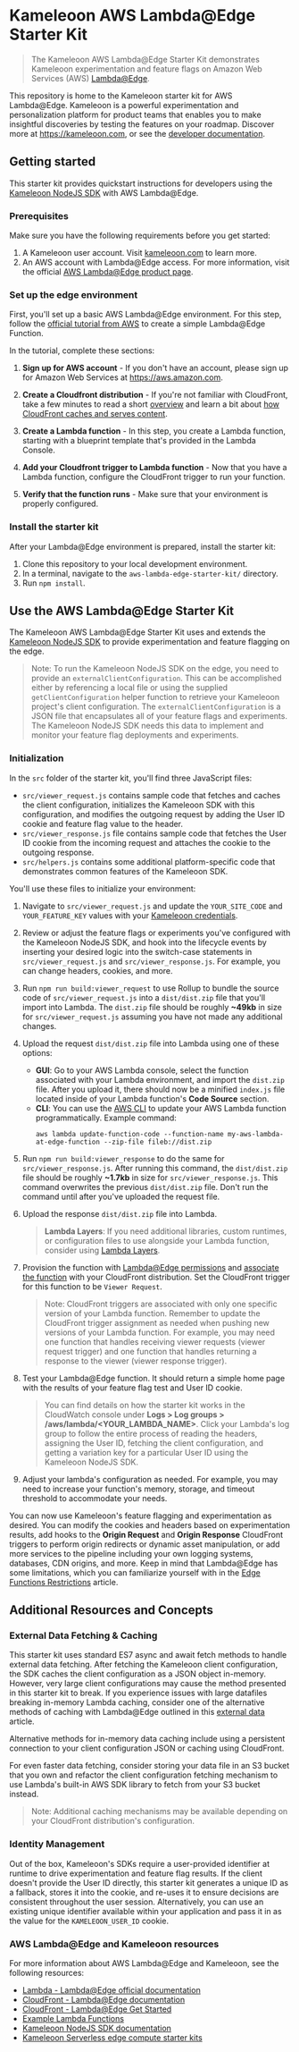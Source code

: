 # Kameleoon AWS Lambda@Edge Starter Kit

> The Kameleoon AWS Lambda@Edge Starter Kit demonstrates Kameleoon experimentation and feature flags on Amazon Web Services (AWS) [Lambda@Edge](https://aws.amazon.com/lambda/edge).

This repository is home to the Kameleoon starter kit for AWS Lambda@Edge. Kameleoon is a powerful experimentation and personalization platform for product teams that enables you to make insightful discoveries by testing the features on your roadmap. Discover more at https://kameleoon.com, or see the [developer documentation](https://developers.kameleoon.com).

## Getting started

This starter kit provides quickstart instructions for developers using the [Kameleoon NodeJS SDK](https://developers.kameleoon.com/feature-management-and-experimentation/web-sdks/nodejs-sdk) with AWS Lambda@Edge.

### Prerequisites

Make sure you have the following requirements before you get started:

1. A Kameleoon user account. Visit [kameleoon.com](https://www.kameleoon.com/) to learn more.
1. An AWS account with Lambda@Edge access. For more information, visit the official [AWS Lambda@Edge product page](https://aws.amazon.com/lambda/edge).

### Set up the edge environment

First, you'll set up a basic AWS Lambda@Edge environment. For this step, follow the [official tutorial from AWS](https://docs.aws.amazon.com/AmazonCloudFront/latest/DeveloperGuide/lambda-edge-how-it-works-tutorial.html) to create a simple Lambda@Edge Function.

In the tutorial, complete these sections:

1. **Sign up for AWS account** - If you don't have an account, please sign up for Amazon Web Services at https://aws.amazon.com.

1. **Create a Cloudfront distribution** - If you're not familiar with CloudFront, take a few minutes to read a short [overview](https://docs.aws.amazon.com/AmazonCloudFront/latest/DeveloperGuide/Introduction.html) and learn a bit about [how CloudFront caches and serves content](https://docs.aws.amazon.com/AmazonCloudFront/latest/DeveloperGuide/HowCloudFrontWorks.html).

1. **Create a Lambda function** - In this step, you create a Lambda function, starting with a blueprint template that's provided in the Lambda Console.

1. **Add your Cloudfront trigger to Lambda function** - Now that you have a Lambda function, configure the CloudFront trigger to run your function.

1. **Verify that the function runs** - Make sure that your environment is properly configured.

### Install the starter kit

After your Lambda@Edge environment is prepared, install the starter kit:

1. Clone this repository to your local development environment.
1. In a terminal, navigate to the `aws-lambda-edge-starter-kit/` directory.
1. Run `npm install`.

## Use the AWS Lambda@Edge Starter Kit

The Kameleoon AWS Lambda@Edge Starter Kit uses and extends the [Kameleoon NodeJS SDK](https://developers.kameleoon.com/feature-management-and-experimentation/web-sdks/nodejs-sdk) to provide experimentation and feature flagging on the edge.

> Note: To run the Kameleoon NodeJS SDK on the edge, you need to provide an `externalClientConfiguration`. This can be accomplished either by referencing a local file or using the supplied `getClientConfiguration` helper function to retrieve your Kameleoon project's client configuration. The `externalClientConfiguration` is a JSON file that encapsulates all of your feature flags and experiments. The Kameleoon NodeJS SDK needs this data to implement and monitor your feature flag deployments and experiments.

### Initialization

In the `src` folder of the starter kit, you'll find three JavaScript files:

- `src/viewer_request.js` contains sample code that fetches and caches the client configuration, initializes the Kameleoon SDK with this configuration, and modifies the outgoing request by adding the User ID cookie and feature flag value to the header.
- `src/viewer_response.js` file contains sample code that fetches the User ID cookie from the incoming request and attaches the cookie to the outgoing response.
- `src/helpers.js` contains some additional platform-specific code that demonstrates common features of the Kameleoon SDK.

You'll use these files to initialize your environment:

1. Navigate to `src/viewer_request.js` and update the `YOUR_SITE_CODE` and `YOUR_FEATURE_KEY` values with your [Kameleoon credentials](https://help.kameleoon.com/api-credentials).
1. Review or adjust the feature flags or experiments you've configured with the Kameleoon NodeJS SDK, and hook into the lifecycle events by inserting your desired logic into the switch-case statements in `src/viewer_request.js` and `src/viewer_response.js`. For example, you can change headers, cookies, and more.
1. Run `npm run build:viewer_request` to use Rollup to bundle the source code of `src/viewer_request.js` into a `dist/dist.zip` file that you'll import into Lambda. The `dist.zip` file should be roughly **~49kb** in size for `src/viewer_request.js` assuming you have not made any additional changes.
1. Upload the request `dist/dist.zip` file into Lambda using one of these options:
   - **GUI**: Go to your AWS Lambda console, select the function associated with your Lambda environment, and import the `dist.zip` file. After you upload it, there should now be a minified `index.js` file located inside of your Lambda function's **Code Source** section.
   - **CLI**: You can use the [AWS CLI](https://docs.aws.amazon.com/cli/latest/userguide/getting-started-install.html) to update your AWS Lambda function programmatically. Example command:
     ```
     aws lambda update-function-code --function-name my-aws-lambda-at-edge-function --zip-file fileb://dist.zip
     ```
1. Run `npm run build:viewer_response` to do the same for `src/viewer_response.js`. After running this command, the `dist/dist.zip` file should be roughly **~1.7kb** in size for `src/viewer_response.js`. This command overwrites the previous `dist/dist.zip` file. Don't run the command until after you've uploaded the request file.
1. Upload the response `dist/dist.zip` file into Lambda.

   > **Lambda Layers**: If you need additional libraries, custom runtimes, or configuration files to use alongside your Lambda function, consider using [Lambda Layers](https://docs.aws.amazon.com/lambda/latest/dg/invocation-layers.html).

1. Provision the function with [Lambda@Edge permissions](https://docs.aws.amazon.com/AmazonCloudFront/latest/DeveloperGuide/lambda-edge-permissions.html) and [associate the function](https://docs.aws.amazon.com/AmazonCloudFront/latest/DeveloperGuide/associate-function.html) with your CloudFront distribution. Set the CloudFront trigger for this function to be `Viewer Request`.

   > Note: CloudFront triggers are associated with only one specific version of your Lambda function. Remember to update the CloudFront trigger assignment as needed when pushing new versions of your Lambda function. For example, you may need one function that handles receiving viewer requests (viewer request trigger) and one function that handles returning a response to the viewer (viewer response trigger).

1. Test your Lambda@Edge function. It should return a simple home page with the results of your feature flag test and User ID cookie.

   > You can find details on how the starter kit works in the CloudWatch console under **Logs > Log groups > /aws/lambda/<YOUR_LAMBDA_NAME>**. Click your Lambda's log group to follow the entire process of reading the headers, assigning the User ID, fetching the client configuration, and getting a variation key for a particular User ID using the Kameleoon NodeJS SDK.

1. Adjust your lambda's configuration as needed. For example, you may need to increase your function's memory, storage, and timeout threshold to accommodate your needs.

You can now use Kameleoon's feature flagging and experimentation as desired. You can modify the cookies and headers based on experimentation results, add hooks to the **Origin Request** and **Origin Response** CloudFront triggers to perform origin redirects or dynamic asset manipulation, or add more services to the pipeline including your own logging systems, databases, CDN origins, and more. Keep in mind that Lambda@Edge has some limitations, which you can familiarize yourself with in the [Edge Functions Restrictions](https://docs.aws.amazon.com/AmazonCloudFront/latest/DeveloperGuide/edge-functions-restrictions.html) article.

## Additional Resources and Concepts

### External Data Fetching & Caching

This starter kit uses standard ES7 async and await fetch methods to handle external data fetching. After fetching the Kameleoon client configuration, the SDK caches the client configuration as a JSON object in-memory. However, very large client configurations may cause the method presented in this starter kit to break. If you experience issues with large datafiles breaking in-memory Lambda caching, consider one of the alternative methods of caching with Lambda@Edge outlined in this [external data](https://aws.amazon.com/blogs/networking-and-content-delivery/leveraging-external-data-in-lambdaedge/) article.

Alternative methods for in-memory data caching include using a persistent connection to your client configuration JSON or caching using CloudFront.

For even faster data fetching, consider storing your data file in an S3 bucket that you own and refactor the client configuration fetching mechanism to use Lambda's built-in AWS SDK library to fetch from your S3 bucket instead.

> Note: Additional caching mechanisms may be available depending on your CloudFront distribution's configuration.

### Identity Management

Out of the box, Kameleoon's SDKs require a user-provided identifier at runtime to drive experimentation and feature flag results. If the client doesn't provide the User ID directly, this starter kit generates a unique ID as a fallback, stores it into the cookie, and re-uses it to ensure decisions are consistent throughout the user session. Alternatively, you can use an existing unique identifier available within your application and pass it in as the value for the `KAMELEOON_USER_ID` cookie.

### AWS Lambda@Edge and Kameleoon resources

For more information about AWS Lambda@Edge and Kameleoon, see the following resources:

- [Lambda - Lambda@Edge official documentation](https://docs.aws.amazon.com/lambda/latest/dg/lambda-edge.html)
- [CloudFront - Lambda@Edge documentation](https://docs.aws.amazon.com/AmazonCloudFront/latest/DeveloperGuide/lambda-at-the-edge.html)
- [CloudFront - Lambda@Edge Get Started](https://docs.aws.amazon.com/AmazonCloudFront/latest/DeveloperGuide/lambda-edge-how-it-works.html)
- [Example Lambda Functions](https://docs.aws.amazon.com/AmazonCloudFront/latest/DeveloperGuide/lambda-examples.html)
- [Kameleoon NodeJS SDK documentation](https://developers.kameleoon.com/feature-management-and-experimentation/web-sdks/nodejs-sdk)
- [Kameleoon Serverless edge compute starter kits](https://developers.kameleoon.com/feature-management-and-experimentation/serverless-edge-compute-starter-kits)
